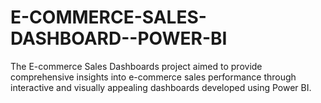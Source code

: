 # E-COMMERCE-SALES-DASHBOARD--POWER-BI
The E-commerce Sales Dashboards project aimed to provide comprehensive insights into e-commerce sales performance through interactive and visually appealing dashboards developed using Power BI.
